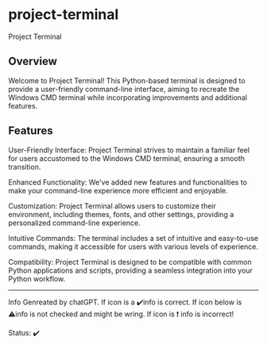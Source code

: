 # project-terminal
Project Terminal

## Overview

Welcome to Project Terminal! This Python-based terminal is designed to provide a user-friendly command-line interface, aiming to recreate the Windows CMD terminal while incorporating improvements and additional features.

## Features

User-Friendly Interface: Project Terminal strives to maintain a familiar feel for users accustomed to the Windows CMD terminal, ensuring a smooth transition.

Enhanced Functionality: We've added new features and functionalities to make your command-line experience more efficient and enjoyable.

Customization: Project Terminal allows users to customize their environment, including themes, fonts, and other settings, providing a personalized command-line experience.

Intuitive Commands: The terminal includes a set of intuitive and easy-to-use commands, making it accessible for users with various levels of experience.

Compatibility: Project Terminal is designed to be compatible with common Python applications and scripts, providing a seamless integration into your Python workflow.


----------------------------------------------------

Info Genreated by chatGPT. If icon is a ✔️info is correct. If icon below is ⚠️info is not checked and might be wring. If icon is ❗ info is incorrect!

Status: ✔️
